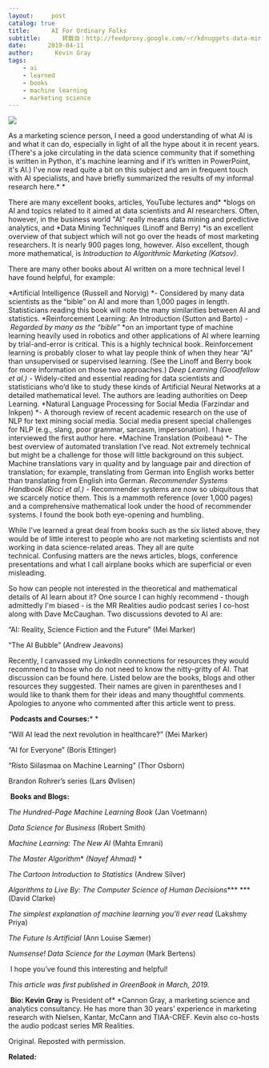 ```yaml
---
layout:     post
catalog: true
title:      AI For Ordinary Folks
subtitle:      转载自：http://feedproxy.google.com/~r/kdnuggets-data-mining-analytics/~3/h25ZdJDl0Wk/ai-ordinary-folks.html
date:      2019-04-11
author:      Kevin Gray
tags:
    - ai
    - learned
    - books
    - machine learning
    - marketing science
---
```


![](https://media.licdn.com/dms/image/C5112AQFzhRi1baqnrw/article-cover_image-shrink_720_1280/0?e=1560384000&v=beta&t=c_n1TMs7J9h6umRxO30vE7GmQm6fV5PowDxxal12F2M)


As a marketing science person, I need a good understanding of what AI is and what it can do, especially in light of all the hype about it in recent years. (There's a joke circulating in the data science community that if something is written in Python, it's machine learning and if it’s written in PowerPoint, it's AI.) I've now read quite a bit on this subject and am in frequent touch with AI specialists, and have briefly summarized the results of my informal research here.* *

There are many excellent books, articles, YouTube lectures and* *blogs on AI and topics related to it aimed at data scientists and AI researchers. Often, however, in the business world "AI" really means data mining and predictive analytics, and *Data Mining Techniques (Linoff and Berry) *is an excellent overview of that subject which will not go over the heads of most marketing researchers. It is nearly 900 pages long, however. Also excellent, though more mathematical, is *Introduction to Algorithmic Marketing (Katsov)*.

There are many other books about AI written on a more technical level I have found helpful, for example:

*Artificial Intelligence (Russell and Norvig) *- Considered by many data scientists as the “bible” on AI and more than 1,000 pages in length. Statisticians reading this book will note the many similarities between AI and statistics.
*Reinforcement Learning: An Introduction (Sutton and Barto) *-* *Regarded by many as the “bible”* *on an important type of machine learning heavily used in robotics and other applications of AI where learning by trial-and-error is critical. This is a highly technical book. Reinforcement learning is probably closer to what lay people think of when they hear “AI” than unsupervised or supervised learning. (See the Linoff and Berry book for more information on those two approaches.)
*Deep Learning (Goodfellow et al.) -* Widely-cited and essential reading for data scientists and statisticians who’d like to study these kinds of Artificial Neural Networks at a detailed mathematical level. The authors are leading authorities on Deep Learning.
*Natural Language Processing for Social Media (Farzindar and Inkpen) *- A thorough review of recent academic research on the use of NLP for text mining social media. Social media present special challenges for NLP (e.g., slang, poor grammar, sarcasm, impersonation). I have interviewed the first author here.
*Machine Translation (Poibeau) *- The best overview of automated translation I’ve read. Not extremely technical but might be a challenge for those will little background on this subject. Machine translations vary in quality and by language pair and direction of translation; for example, translating from German into English works better than translating from English into German.
*Recommender Systems Handbook (Ricci et al.)* - Recommender systems are now so ubiquitous that we scarcely notice them. This is a mammoth reference (over 1,000 pages) and a comprehensive mathematical look under the hood of recommender systems. I found the book both eye-opening and humbling.

While I've learned a great deal from books such as the six listed above, they would be of little interest to people who are not marketing scientists and not working in data science-related areas. They all are quite technical. Confusing matters are the news articles, blogs, conference presentations and what I call airplane books which are superficial or even misleading.

So how can people not interested in the theoretical and mathematical details of AI learn about it? One source I can highly recommend - though admittedly I'm biased - is the MR Realities audio podcast series I co-host along with Dave McCaughan. Two discussions devoted to AI are:

“AI: Reality, Science Fiction and the Future” (Mei Marker)

“The AI Bubble” (Andrew Jeavons)

Recently, I canvassed my LinkedIn connections for resources they would recommend to those who do not need to know the nitty-gritty of AI. That discussion can be found here. Listed below are the books, blogs and other resources they suggested. Their names are given in parentheses and I would like to thank them for their ideas and many thoughtful comments. Apologies to anyone who commented after this article went to press.

 **Podcasts and Courses:*** *

“Will AI lead the next revolution in healthcare?” (Mei Marker)

“AI for Everyone” (Boris Ettinger)

“Risto Siilasmaa on Machine Learning” (Thor Osborn)

Brandon Rohrer’s series (Lars Øvlisen)

 **Books and Blogs:**

*The Hundred-Page Machine Learning Book* (Jan Voetmann)

*Data Science for Business* (Robert Smith)

*Machine Learning: The New AI* (Mahta Emrani)

*The Master Algorithm** *(Nayef Ahmad)* *

*The Cartoon Introduction to Statistics* (Andrew Silver)

*Algorithms to Live By: The Computer Science of Human Decisions**** ***(David Clarke)

*The simplest explanation of machine learning you’ll ever read* (Lakshmy Priya)

*The Future Is Artificial* (Ann Louise Sæmer)

*Numsense! Data Science for the Layman* (Mark Bertens)

 I hope you’ve found this interesting and helpful!

*This article was first published in GreenBook in March, 2019.*

 **Bio: Kevin Gray** is President of* *Cannon Gray, a marketing science and analytics consultancy. He has more than 30 years’ experience in marketing research with Nielsen, Kantar, McCann and TIAA-CREF. Kevin also co-hosts the audio podcast series MR Realities.

Original. Reposted with permission.

**Related:**



 
